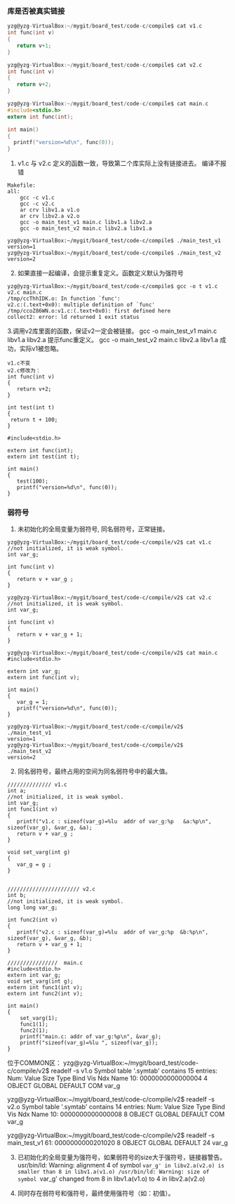 
### 库是否被真实链接

```c
yzg@yzg-VirtualBox:~/mygit/board_test/code-c/compile$ cat v1.c
int func(int v)
{
   return v+1;
}

yzg@yzg-VirtualBox:~/mygit/board_test/code-c/compile$ cat v2.c
int func(int v)
{
   return v+2;
}

yzg@yzg-VirtualBox:~/mygit/board_test/code-c/compile$ cat main.c
#include<stdio.h>
extern int func(int);

int main()
{
  printf("version=%d\n", func(0));
}
```

1. v1.c 与 v2.c 定义的函数一致，导致第二个库实际上没有链接进去。
编译不报错

```
Makefile:
all:
	gcc -c v1.c
	gcc -c v2.c
	ar crv libv1.a v1.o
	ar crv libv2.a v2.o
	gcc -o main_test_v1 main.c libv1.a libv2.a
	gcc -o main_test_v2 main.c libv2.a libv1.a

yzg@yzg-VirtualBox:~/mygit/board_test/code-c/compile$ ./main_test_v1
version=1
yzg@yzg-VirtualBox:~/mygit/board_test/code-c/compile$ ./main_test_v2
version=2
```

2. 如果直接一起编译，会提示重复定义。函数定义默认为强符号
```
yzg@yzg-VirtualBox:~/mygit/board_test/code-c/compile$ gcc -o t v1.c v2.c main.c
/tmp/ccThhIDK.o: In function `func':
v2.c:(.text+0x0): multiple definition of `func'
/tmp/ccoZ86WN.o:v1.c:(.text+0x0): first defined here
collect2: error: ld returned 1 exit status
```

3.调用v2库里面的函数，保证v2一定会被链接。
gcc -o main_test_v1 main.c libv1.a libv2.a 提示func重定义。
gcc -o main_test_v2 main.c libv2.a libv1.a 成功，实际v1被忽略。
```
v1.c不变
v2.c修改为：
int func(int v)
{
   return v+2;
}

int test(int t)
{
 return t + 100;
}

#include<stdio.h>

extern int func(int);
extern int test(int t);

int main()
{
   test(100);
   printf("version=%d\n", func(0));
}

```


### 弱符号

1. 未初始化的全局变量为弱符号, 同名弱符号，正常链接。

```
yzg@yzg-VirtualBox:~/mygit/board_test/code-c/compile/v2$ cat v1.c
//not initialized, it is weak symbol.
int var_g;

int func(int v)
{
   return v + var_g ;
}

yzg@yzg-VirtualBox:~/mygit/board_test/code-c/compile/v2$ cat v2.c
//not initialized, it is weak symbol.
int var_g;

int func(int v)
{
   return v + var_g + 1;
}

yzg@yzg-VirtualBox:~/mygit/board_test/code-c/compile/v2$ cat main.c
#include<stdio.h>

extern int var_g;
extern int func(int v);

int main()
{
   var_g = 1;
   printf("version=%d\n", func(0));
}

yzg@yzg-VirtualBox:~/mygit/board_test/code-c/compile/v2$ ./main_test_v1
version=1
yzg@yzg-VirtualBox:~/mygit/board_test/code-c/compile/v2$ ./main_test_v2
version=2

```


2. 同名弱符号，最终占用的空间为同名弱符号中的最大值。
```
////////////// v1.c
int a;
//not initialized, it is weak symbol.
int var_g;
int func1(int v)
{
   printf("v1.c : sizeof(var_g)=%lu  addr of var_g:%p   &a:%p\n", sizeof(var_g), &var_g, &a);
   return v + var_g ;
}

void set_varg(int g)
{
   var_g = g ;
}


/////////////////////// v2.c
int b;
//not initialized, it is weak symbol.
long long var_g;

int func2(int v)
{
   printf("v2.c : sizeof(var_g)=%lu  addr of var_g:%p  &b:%p\n", sizeof(var_g), &var_g, &b);
   return v + var_g + 1;
}

////////////////  main.c
#include<stdio.h>
extern int var_g;
void set_varg(int g);
extern int func1(int v);
extern int func2(int v);

int main()
{
    set_varg(1);
    func1(1);
    func2(1);
    printf("main.c: addr of var_g:%p\n", &var_g);
    printf("sizeof(var_g)=%lu ", sizeof(var_g));
}
```
位于COMMON区：
yzg@yzg-VirtualBox:~/mygit/board_test/code-c/compile/v2$ readelf -s v1.o
Symbol table '.symtab' contains 15 entries:
   Num:    Value          Size Type    Bind   Vis      Ndx Name
    10: 0000000000000004     4 OBJECT  GLOBAL DEFAULT  COM var_g

yzg@yzg-VirtualBox:~/mygit/board_test/code-c/compile/v2$ readelf -s v2.o
Symbol table '.symtab' contains 14 entries:
   Num:    Value          Size Type    Bind   Vis      Ndx Name
    10: 0000000000000008     8 OBJECT  GLOBAL DEFAULT  COM var_g

yzg@yzg-VirtualBox:~/mygit/board_test/code-c/compile/v2$ readelf -s main_test_v1
   61: 0000000000201020     8 OBJECT  GLOBAL DEFAULT   24 var_g


3. 已初始化的全局变量为强符号，如果弱符号的size大于强符号，链接器警告。
usr/bin/ld: Warning: alignment 4 of symbol `var_g' in libv2.a(v2.o) is smaller than 8 in libv1.a(v1.o)
/usr/bin/ld: Warning: size of symbol `var_g' changed from 8 in libv1.a(v1.o) to 4 in libv2.a(v2.o)

4. 同时存在弱符号和强符号，最终使用强符号（如：初值）。
